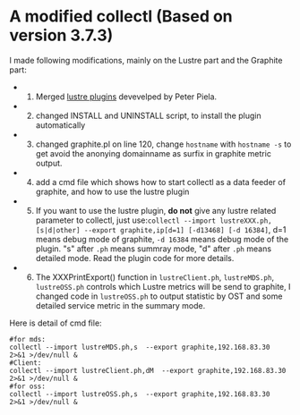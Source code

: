# A modified collectl (Based on version 3.7.3) #

I made following modifications, mainly on the Lustre part and the Graphite part:

- 1. Merged [lustre plugins](https://github.com/pcpiela/collectl-lustre) devevelped by Peter Piela.
- 2. changed INSTALL and UNINSTALL script, to install the plugin automatically
- 3. changed graphite.pl on line 120, change `hostname` with `hostname -s` to get avoid the anonying domainname as surfix in graphite metric output.
- 4. add a cmd file which shows how to start collectl as a data feeder of graphite, and how to use the lustre plugin 
- 5. If you want to use the lustre plugin, **do not** give any lustre related parameter to collectl, just use:`collectl --import lustreXXX.ph,[s|d|other] --export graphite,ip[d=1] [-d13468] [-d 16384]`, d=1 means debug mode of graphite, `-d 16384` means debug mode of the plugin. "s" after `.ph` means summray mode, "d" after `.ph` means detailed mode. Read the plugin code for more details.  
- 6. The XXXPrintExport() function in `lustreClient.ph`, `lustreMDS.ph`, `lustreOSS.ph` controls which Lustre metrics will be send to graphite, I changed code in `lustreOSS.ph` to output statistic by OST and some detailed service metric in the summary mode. 

Here is detail of cmd file:

	#for mds: 
	collectl --import lustreMDS.ph,s  --export graphite,192.168.83.30  2>&1 >/dev/null & 
	#Client: 
	collectl --import lustreClient.ph,dM  --export graphite,192.168.83.30  2>&1 >/dev/null & 
	#for oss: 
	collectl --import lustreOSS.ph,s  --export graphite,192.168.83.30  2>&1 >/dev/null &
